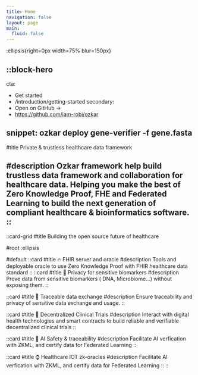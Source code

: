 ```yaml
---
title: Home
navigation: false
layout: page
main:
  fluid: false
---
```


:ellipsis{right=0px width=75% blur=150px}

::block-hero
---
cta:
  - Get started
  - /introduction/getting-started
secondary:
  - Open on GitHub →
  - https://github.com/iam-robi/ozkar

snippet: ozkar deploy gene-verifier -f gene.fasta
---
#title
Private & trustless healthcare data framework

#description
Ozkar framework help build trustless data framework and collaboration for healthcare data. Helping you make the best of Zero Knowledge Proof, FHE and Federated Learning to build the next generation of compliant healthcare & bioinformatics software.
::
---
::card-grid
#title
Building the open source future of healthcare

#root
:ellipsis

#default
  ::card
  #title
  🔥 FHIR server and oracle
  #description
  Tools and deployable oracle to use Zero Knowledge Proof with FHIR healthcare data standard
  ::
  ::card
  #title
  🧬 Privacy for sensitive biomarkers
  #description
  Prove data from sensitive biomarkers ( DNA, Microbiome...) without exposing them. 
  ::

  ::card
  #title
  🤝 Traceable data exchange
  #description
  Ensure traceability and privacy of sensitive data exchange and usage. 
  ::

  ::card
  #title
  📱 Decentralized Clinical Trials
  #description
  Interact with digital health technologies and smart contracts to build reliable and verifiable decentralized clinical trials
  ::

  ::card
  #title
  🦾 AI Safety & traceability
  #description
  Facilitate AI verfication with ZKML, and certify data for Federated Learning
  ::

  ::card
  #title
  ⌚️ Healthcare IOT zk-oracles
  #description
  Facilitate AI verfication with ZKML, and certify data for Federated Learning
  ::
::

